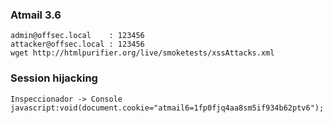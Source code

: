 ### Atmail 3.6
```
admin@offsec.local    : 123456
attacker@offsec.local : 123456
wget http://htmlpurifier.org/live/smoketests/xssAttacks.xml

```



### Session hijacking 
```
Inspeccionador -> Console
javascript:void(document.cookie="atmail6=1fp0fjq4aa8sm5if934b62ptv6"); 
```
